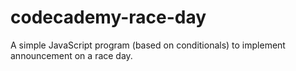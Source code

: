 # codecademy-race-day
 A simple JavaScript program (based on conditionals) to implement announcement on a race day.
